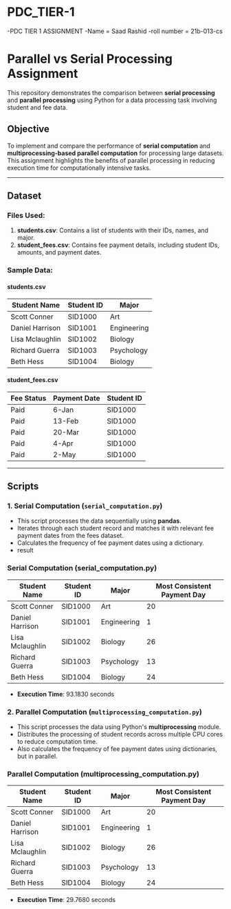 # PDC_TIER-1
-PDC TIER 1 ASSIGNMENT
-Name = Saad Rashid
-roll number = 21b-013-cs
# Parallel vs Serial Processing Assignment

This repository demonstrates the comparison between **serial processing** and **parallel processing** using Python for a data processing task involving student and fee data.

## **Objective**
To implement and compare the performance of **serial computation** and **multiprocessing-based parallel computation** for processing large datasets. This assignment highlights the benefits of parallel processing in reducing execution time for computationally intensive tasks.

---

## **Dataset**
### Files Used:
1. **students.csv**: Contains a list of students with their IDs, names, and major.
2. **student_fees.csv**: Contains fee payment details, including student IDs, amounts, and payment dates.

### Sample Data:

#### **students.csv**
| Student Name    | Student ID | Major        |
|-----------------|------------|--------------|
| Scott Conner    | SID1000    | Art          |
| Daniel Harrison | SID1001    | Engineering  |
| Lisa Mclaughlin | SID1002    | Biology      |
| Richard Guerra  | SID1003    | Psychology   |
| Beth Hess       | SID1004    | Biology      |

#### **student_fees.csv**
| Fee Status | Payment Date | Student ID |
|------------|--------------|------------|
| Paid       | 6-Jan        | SID1000    |
| Paid       | 13-Feb       | SID1000    |
| Paid       | 20-Mar       | SID1000    |
| Paid       | 4-Apr        | SID1000    |
| Paid       | 2-May        | SID1000    |

---

## **Scripts**
### **1. Serial Computation (`serial_computation.py`)**
- This script processes the data sequentially using **pandas**.
- Iterates through each student record and matches it with relevant fee payment dates from the fees dataset.
- Calculates the frequency of fee payment dates using a dictionary.
- result
### **Serial Computation (serial_computation.py)**
| Student Name      | Student ID | Major        | Most Consistent Payment Day |
|-------------------|------------|--------------|-----------------------------|
| Scott Conner      | SID1000    | Art          | 20                          |
| Daniel Harrison   | SID1001    | Engineering  | 1                           |
| Lisa Mclaughlin   | SID1002    | Biology      | 26                          |
| Richard Guerra    | SID1003    | Psychology   | 13                          |
| Beth Hess         | SID1004    | Biology      | 24                          |

- **Execution Time**: 93.1830 seconds


### **2. Parallel Computation (`multiprocessing_computation.py`)**
- This script processes the data using Python's **multiprocessing** module.
- Distributes the processing of student records across multiple CPU cores to reduce computation time.
- Also calculates the frequency of fee payment dates using dictionaries, but in parallel.

### **Parallel Computation (multiprocessing_computation.py)**
| Student Name      | Student ID | Major        | Most Consistent Payment Day |
|-------------------|------------|--------------|-----------------------------|
| Scott Conner      | SID1000    | Art          | 20                          |
| Daniel Harrison   | SID1001    | Engineering  | 1                           |
| Lisa Mclaughlin   | SID1002    | Biology      | 26                          |
| Richard Guerra    | SID1003    | Psychology   | 13                          |
| Beth Hess         | SID1004    | Biology      | 24                          |

- **Execution Time**: 29.7680 seconds


